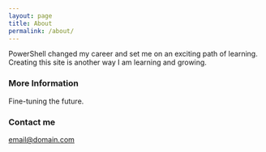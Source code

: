 ```yaml
---
layout: page
title: About
permalink: /about/
---
```


PowerShell changed my career and set me on an exciting path of learning.  Creating this site is another way I am learning and growing.

### More Information

Fine-tuning the future.

### Contact me

[email@domain.com](mailto:email@domain.com)
